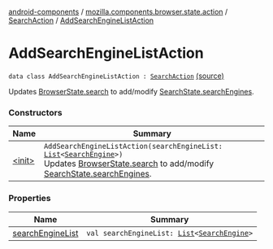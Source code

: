 [android-components](../../../index.md) / [mozilla.components.browser.state.action](../../index.md) / [SearchAction](../index.md) / [AddSearchEngineListAction](./index.md)

# AddSearchEngineListAction

`data class AddSearchEngineListAction : `[`SearchAction`](../index.md) [(source)](https://github.com/mozilla-mobile/android-components/blob/master/components/browser/state/src/main/java/mozilla/components/browser/state/action/BrowserAction.kt#L627)

Updates [BrowserState.search](../../../mozilla.components.browser.state.state/-browser-state/search.md) to add/modify [SearchState.searchEngines](../../../mozilla.components.browser.state.state/-search-state/search-engines.md).

### Constructors

| Name | Summary |
|---|---|
| [&lt;init&gt;](-init-.md) | `AddSearchEngineListAction(searchEngineList: `[`List`](https://kotlinlang.org/api/latest/jvm/stdlib/kotlin.collections/-list/index.html)`<`[`SearchEngine`](../../../mozilla.components.browser.state.search/-search-engine/index.md)`>)`<br>Updates [BrowserState.search](../../../mozilla.components.browser.state.state/-browser-state/search.md) to add/modify [SearchState.searchEngines](../../../mozilla.components.browser.state.state/-search-state/search-engines.md). |

### Properties

| Name | Summary |
|---|---|
| [searchEngineList](search-engine-list.md) | `val searchEngineList: `[`List`](https://kotlinlang.org/api/latest/jvm/stdlib/kotlin.collections/-list/index.html)`<`[`SearchEngine`](../../../mozilla.components.browser.state.search/-search-engine/index.md)`>` |

